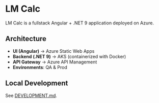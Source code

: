 # LM Calc

LM Calc is a fullstack Angular + .NET 9 application deployed on Azure.

## Architecture
- **UI (Angular)** → Azure Static Web Apps
- **Backend (.NET 9)** → AKS (containerized with Docker)
- **API Gateway** → Azure API Management
- **Environments**: QA & Prod

## Local Development
See [DEVELOPMENT.md](./DEVELOPMENT.md).
